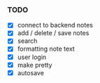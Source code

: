 ###  TODO

- [x] connect to backend notes
- [x] add / delete / save notes 
- [x] search
- [x] formatting note text
- [x] user login
- [x] make pretty
- [x] autosave
